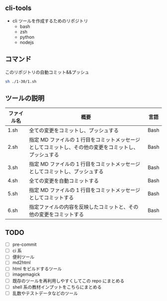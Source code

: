 ## cli-tools

- cli ツールを作成するためのリポジトリ
  - bash
  - zsh
  - python
  - nodejs

## コマンド

このリポジトリの自動コミット&&プッシュ

```bash
sh ./1-30/1.sh
```

## ツールの説明

| ファイル名 | 概要                                                                                                  | 言語 |
| ---------- | ----------------------------------------------------------------------------------------------------- | ---- |
| 1.sh       | 全ての変更をコミットし、プッシュする                                                                  | Bash |
| 2.sh       | 指定 MD ファイルの 1 行目をコミットメッセージとしてコミットし、その他の変更をコミットし、プッシュする | Bash |
| 3.sh       | 指定 MD ファイルの 1 行目をコミットメッセージとしてコミットし、プッシュする                           | Bash |
| 4.sh       | 全ての変更を自動コミットする                                                                          | Bash |
| 5.sh       | 指定 MD ファイルの 1 行目をコミットメッセージとしてコミットする                                       | Bash |
| 6.sh       | 指定ファイルの内容を反映したコミットと、その他の変更をコミットする                                    | Bash |

## TODO

- [ ] pre-commit
- [ ] ci 系
- [ ] 便利ツール
- [ ] md2html
- [ ] html をビルドするツール
- [ ] imagemagick
- [ ] 既存のツールを再利用しやすくしてこの repo にまとめる
- [ ] shell 系の教材インプットをこちらにまとめる
- [ ] 乱数やテストデータなどのツール
